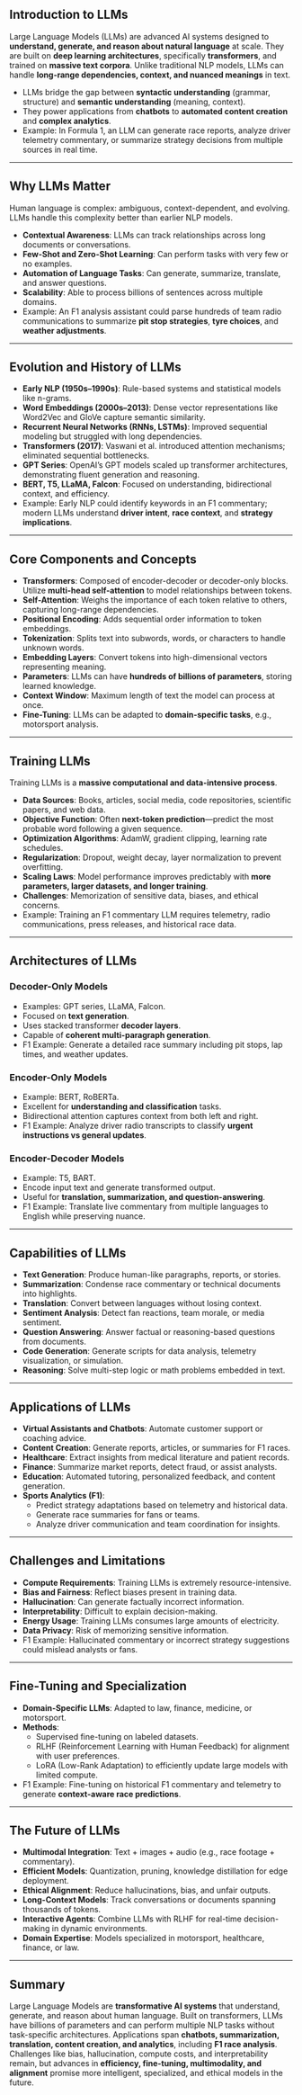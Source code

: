 ## Introduction to LLMs

Large Language Models (LLMs) are advanced AI systems designed to **understand, generate, and reason about natural language** at scale. They are built on **deep learning architectures**, specifically **transformers**, and trained on **massive text corpora**. Unlike traditional NLP models, LLMs can handle **long-range dependencies, context, and nuanced meanings** in text.

- LLMs bridge the gap between **syntactic understanding** (grammar, structure) and **semantic understanding** (meaning, context).  
- They power applications from **chatbots** to **automated content creation** and **complex analytics**.  
- Example: In Formula 1, an LLM can generate race reports, analyze driver telemetry commentary, or summarize strategy decisions from multiple sources in real time.
---
## Why LLMs Matter

Human language is complex: ambiguous, context-dependent, and evolving. LLMs handle this complexity better than earlier NLP models.

- **Contextual Awareness**: LLMs can track relationships across long documents or conversations.  
- **Few-Shot and Zero-Shot Learning**: Can perform tasks with very few or no examples.  
- **Automation of Language Tasks**: Can generate, summarize, translate, and answer questions.  
- **Scalability**: Able to process billions of sentences across multiple domains.  
- Example: An F1 analysis assistant could parse hundreds of team radio communications to summarize **pit stop strategies**, **tyre choices**, and **weather adjustments**.
---
## Evolution and History of LLMs

- **Early NLP (1950s–1990s)**: Rule-based systems and statistical models like n-grams.  
- **Word Embeddings (2000s–2013)**: Dense vector representations like Word2Vec and GloVe capture semantic similarity.  
- **Recurrent Neural Networks (RNNs, LSTMs)**: Improved sequential modeling but struggled with long dependencies.  
- **Transformers (2017)**: Vaswani et al. introduced attention mechanisms; eliminated sequential bottlenecks.  
- **GPT Series**: OpenAI’s GPT models scaled up transformer architectures, demonstrating fluent generation and reasoning.  
- **BERT, T5, LLaMA, Falcon**: Focused on understanding, bidirectional context, and efficiency.  
- Example: Early NLP could identify keywords in an F1 commentary; modern LLMs understand **driver intent**, **race context**, and **strategy implications**.
---
## Core Components and Concepts

- **Transformers**: Composed of encoder-decoder or decoder-only blocks. Utilize **multi-head self-attention** to model relationships between tokens.  
- **Self-Attention**: Weighs the importance of each token relative to others, capturing long-range dependencies.  
- **Positional Encoding**: Adds sequential order information to token embeddings.  
- **Tokenization**: Splits text into subwords, words, or characters to handle unknown words.  
- **Embedding Layers**: Convert tokens into high-dimensional vectors representing meaning.  
- **Parameters**: LLMs can have **hundreds of billions of parameters**, storing learned knowledge.  
- **Context Window**: Maximum length of text the model can process at once.  
- **Fine-Tuning**: LLMs can be adapted to **domain-specific tasks**, e.g., motorsport analysis.
---
## Training LLMs

Training LLMs is a **massive computational and data-intensive process**.

- **Data Sources**: Books, articles, social media, code repositories, scientific papers, and web data.  
- **Objective Function**: Often **next-token prediction**—predict the most probable word following a given sequence.  
- **Optimization Algorithms**: AdamW, gradient clipping, learning rate schedules.  
- **Regularization**: Dropout, weight decay, layer normalization to prevent overfitting.  
- **Scaling Laws**: Model performance improves predictably with **more parameters, larger datasets, and longer training**.  
- **Challenges**: Memorization of sensitive data, biases, and ethical concerns.  
- Example: Training an F1 commentary LLM requires telemetry, radio communications, press releases, and historical race data.
---
## Architectures of LLMs

### Decoder-Only Models

- Examples: GPT series, LLaMA, Falcon.  
- Focused on **text generation**.  
- Uses stacked transformer **decoder layers**.  
- Capable of **coherent multi-paragraph generation**.  
- F1 Example: Generate a detailed race summary including pit stops, lap times, and weather updates.

### Encoder-Only Models

- Example: BERT, RoBERTa.  
- Excellent for **understanding and classification** tasks.  
- Bidirectional attention captures context from both left and right.  
- F1 Example: Analyze driver radio transcripts to classify **urgent instructions vs general updates**.

### Encoder-Decoder Models

- Example: T5, BART.  
- Encode input text and generate transformed output.  
- Useful for **translation, summarization, and question-answering**.  
- F1 Example: Translate live commentary from multiple languages to English while preserving nuance.
---
## Capabilities of LLMs

- **Text Generation**: Produce human-like paragraphs, reports, or stories.  
- **Summarization**: Condense race commentary or technical documents into highlights.  
- **Translation**: Convert between languages without losing context.  
- **Sentiment Analysis**: Detect fan reactions, team morale, or media sentiment.  
- **Question Answering**: Answer factual or reasoning-based questions from documents.  
- **Code Generation**: Generate scripts for data analysis, telemetry visualization, or simulation.  
- **Reasoning**: Solve multi-step logic or math problems embedded in text.  
---
## Applications of LLMs

- **Virtual Assistants and Chatbots**: Automate customer support or coaching advice.  
- **Content Creation**: Generate reports, articles, or summaries for F1 races.  
- **Healthcare**: Extract insights from medical literature and patient records.  
- **Finance**: Summarize market reports, detect fraud, or assist analysts.  
- **Education**: Automated tutoring, personalized feedback, and content generation.  
- **Sports Analytics (F1)**:  
  - Predict strategy adaptations based on telemetry and historical data.  
  - Generate race summaries for fans or teams.  
  - Analyze driver communication and team coordination for insights.
---
## Challenges and Limitations

- **Compute Requirements**: Training LLMs is extremely resource-intensive.  
- **Bias and Fairness**: Reflect biases present in training data.  
- **Hallucination**: Can generate factually incorrect information.  
- **Interpretability**: Difficult to explain decision-making.  
- **Energy Usage**: Training LLMs consumes large amounts of electricity.  
- **Data Privacy**: Risk of memorizing sensitive information.  
- F1 Example: Hallucinated commentary or incorrect strategy suggestions could mislead analysts or fans.
---
## Fine-Tuning and Specialization

- **Domain-Specific LLMs**: Adapted to law, finance, medicine, or motorsport.  
- **Methods**:  
  - Supervised fine-tuning on labeled datasets.  
  - RLHF (Reinforcement Learning with Human Feedback) for alignment with user preferences.  
  - LoRA (Low-Rank Adaptation) to efficiently update large models with limited compute.  
- F1 Example: Fine-tuning on historical F1 commentary and telemetry to generate **context-aware race predictions**.
---
## The Future of LLMs

- **Multimodal Integration**: Text + images + audio (e.g., race footage + commentary).  
- **Efficient Models**: Quantization, pruning, knowledge distillation for edge deployment.  
- **Ethical Alignment**: Reduce hallucinations, bias, and unfair outputs.  
- **Long-Context Models**: Track conversations or documents spanning thousands of tokens.  
- **Interactive Agents**: Combine LLMs with RLHF for real-time decision-making in dynamic environments.  
- **Domain Expertise**: Models specialized in motorsport, healthcare, finance, or law.
---
## Summary

Large Language Models are **transformative AI systems** that understand, generate, and reason about human language. Built on transformers, LLMs have billions of parameters and can perform multiple NLP tasks without task-specific architectures. Applications span **chatbots, summarization, translation, content creation, and analytics**, including **F1 race analysis**. Challenges like bias, hallucination, compute costs, and interpretability remain, but advances in **efficiency, fine-tuning, multimodality, and alignment** promise more intelligent, specialized, and ethical models in the future.
